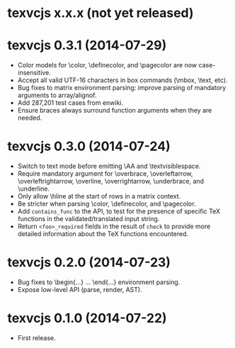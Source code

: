 # texvcjs x.x.x (not yet released)

# texvcjs 0.3.1 (2014-07-29)

* Color models for \color, \definecolor, and \pagecolor are now
  case-insensitive.
* Accept all valid UTF-16 characters in box commands (\mbox, \text, etc).
* Bug fixes to matrix environment parsing: improve parsing of
  mandatory arguments to array/alignof.
* Add 287,201 test cases from enwiki.
* Ensure braces always surround function arguments when they are needed.

# texvcjs 0.3.0 (2014-07-24)

* Switch to text mode before emitting \AA and \textvisiblespace.
* Require mandatory argument for \overbrace, \overleftarrow,
  \overleftrightarrow, \overline, \overrightarrow, \underbrace, and
  \underline.
* Only allow \hline at the start of rows in a matrix context.
* Be stricter when parsing \color, \definecolor, and \pagecolor.
* Add `contains_func` to the API, to test for the presence of specific
  TeX functions in the validated/translated input string.
* Return `<foo>_required` fields in the result of `check` to provide
  more detailed information about the TeX functions encountered.

# texvcjs 0.2.0 (2014-07-23)

* Bug fixes to \begin{...} ... \end{...} environment parsing.
* Expose low-level API (parse, render, AST).

# texvcjs 0.1.0 (2014-07-22)

* First release.
